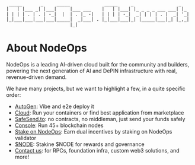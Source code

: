 ```shell                                         
 _____       _     _____             _____     _                 _   
|   | |___ _| |___|     |___ ___    |   | |___| |_ _ _ _ ___ ___| |_ 
| | | | . | . | -_|  |  | . |_ -|   | | | | -_|  _| | | | . |  _| '_|
|_|___|___|___|___|_____|  _|___| . |_|___|___|_| |_____|___|_| |_,_|
                        |_|
```

# About NodeOps

NodeOps is a leading AI-driven cloud built for the community and builders, powering the next generation of AI and DePIN infrastructure with real, revenue-driven demand.

We have many projects, but we want to highlight a few, in a quite specific order:

- [AutoGen](https://autogen.nodeops.network): Vibe and e2e deploy it
- [Cloud](https://cloud.nodeops.network): Run your containers or find best application from marketplace
- [SafeSend.to](https://safesend.to): no contracts, no middleman, just send your funds safely
- [Console](https://console.nodeops.network): Run 45+ blockchain nodes
- [Stake on NodeOps](https://portal.nodeops.network/stakinghub): Earn dual incentives by staking on NodeOps validator
- [$NODE](https://portal.nodeops.network/stake): Stakine $NODE for rewards and governance
- [Contact us](mailto:hello@nodeops.xyz): for RPCs, foundation infra, custom web3 solutions, and more!
